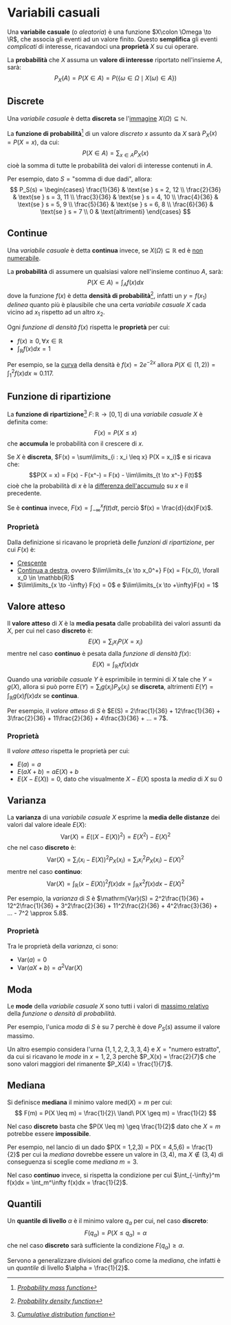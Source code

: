 # Variabili casuali

Una **variabile casuale** (o _aleatoria_) è una funzione $X\colon \Omega \to \R$, che associa gli eventi ad un valore finito.
Questo **semplifica** gli eventi _complicati_ di interesse, ricavandoci una **proprietà** $X$ su cui operare.

La **probabilità** che $X$ assuma un **valore di interesse** riportato nell'insieme $A$, sarà:
$$
P_X(A) = P(X \in A) = P(\{\omega \in \Omega \mid X(\omega) \in A\})
$$

## Discrete

Una _variabile casuale_ è detta **discreta** se l'[immagine](../../ct0432/03/01/README.md#immagine) $X(\Omega) \subseteq \mathbb{N}$.

La **funzione di probabilità**[^1] di un valore _discreto_ $x$ assunto da $X$ sarà $P_X(x) = P(X = x)$, da cui:
$$
P(X \in A) = \sum_{x \in A} P_X(x)
$$
cioè la somma di tutte le probabilità dei valori di interesse contenuti in $A$.

Per esempio, dato $S = \text{"somma di due dadi"}$, allora:
$$
P_S(s) = \begin{cases}
\frac{1}{36} & \text{se } s = 2, 12 \\
\frac{2}{36} & \text{se } s = 3, 11 \\
\frac{3}{36} & \text{se } s = 4, 10 \\
\frac{4}{36} & \text{se } s = 5, 9 \\
\frac{5}{36} & \text{se } s = 6, 8 \\
\frac{6}{36} & \text{se } s = 7 \\
0 & \text{altrimenti}
\end{cases}
$$

## Continue

Una _variabile casuale_ è detta **continua** invece, se $X(\Omega) \subseteq \mathbb{R}$ ed è [non numerabile](../../ct0434/04/01/README.md#biezione).

La **probabilità** di assumere un qualsiasi valore nell'insieme continuo $A$, sarà:
$$
P(X \in A) = \int_A f(x)dx
$$
dove la funzione $f(x)$ è detta **densità di probabilità**[^2], infatti un $y = f(x_1)$ _delinea_ quanto più è plausibile che una certa _variabile casuale_ $X$ cada vicino ad $x_1$ rispetto ad un altro $x_2$.

Ogni _funzione di densità_ $f(x)$ rispetta le **proprietà** per cui:
- $f(x) \geq 0, \forall x \in \mathbb{R}$
- $\int_{\mathbb{R}} f(x)dx = 1$

Per esempio, se la [curva](https://www.desmos.com/calculator/ilw5sfzh7x) della densità è $f(x) = 2e^{-2x}$ allora $P(X \in (1, 2)) = \int_1^2 f(x)dx \approx 0.117$.

## Funzione di ripartizione

La **funzione di ripartizione**[^3] $F\colon \mathbb{R} \to [0, 1]$ di una _variabile casuale_ $X$ è definita come:
$$
F(x) = P(X \leq x)
$$
che **accumula** le probabilità con il crescere di $x$.

Se $X$ è **discreta**, $F(x) = \sum\limits_{i : x_i \leq x} P(X = x_i)$ e si ricava che:
$$P(X = x) = F(x) - F(x^-) = F(x) - \lim\limits_{t \to x^-} F(t)$$
cioè che la probabilità di $x$ è la [differenza dell'accumulo](https://www.desmos.com/calculator/vwpryzfhmj) su $x$ e il precedente.

Se è **continua** invece, $F(x) = \int_{-\infty}^{x} f(t) dt$, perciò $f(x) = \frac{d}{dx}F(x)$.

### Proprietà

Dalla definizione si ricavano le proprietà delle _funzioni di ripartizione_, per cui $F(x)$ è:
- [Crescente](../../ct0432/03/02/README.md#funzioni-monotone)
- [Continua a destra](../../ct0432/04/03/README.md#determinare-la-continuità), ovvero $\lim\limits_{x \to x_0^+} F(x) = F(x_0), \forall x_0 \in \mathbb{R}$
- $\lim\limits_{x \to -\infty} F(x) = 0$ e $\lim\limits_{x \to +\infty}F(x) = 1$

## Valore atteso

Il **valore atteso** di $X$ è la **media pesata** dalle probabilità dei valori assunti da $X$, per cui nel caso **discreto** è:
$$
E(X) = \sum_{i} x_i P(X = x_i)
$$
mentre nel caso **continuo** è pesata dalla _funzione di densità_ $f(x)$:
$$
E(X) = \int_{\mathbb{R}} xf(x) dx
$$

Quando una _variabile casuale_ $Y$ è esprimibile in termini di $X$ tale che $Y = g(X)$, allora si può porre $E(Y) = \sum_i g(x_i)P_X(x_i)$ se **discreta**, altrimenti $E(Y) = \int_{\mathbb{R}} g(x) f(x)dx$ se **continua**.

Per esempio, il _valore atteso_ di $S$ è $E(S) = 2\frac{1}{36} + 12\frac{1}{36} + 3\frac{2}{36} + 11\frac{2}{36} + 4\frac{3}{36} + ... = 7$.

### Proprietà

Il _valore atteso_ rispetta le proprietà per cui:
- $E(a) = a$
- $E(aX + b) = aE(X) + b$
- $E(X - E(X)) = 0$, dato che visualmente $X - E(X)$ sposta la _media_ di $X$ su $0$

## Varianza

La **varianza** di una _variabile casuale_ $X$ esprime la **media delle distanze** dei valori dal valore ideale $E(X)$:
$$
\mathrm{Var}(X) = E((X - E(X))^2) = E(X^2) - E(X)^2
$$
che nel caso **discreto** è:
$$
\mathrm{Var}(X) = \sum_i (x_i - E(X))^2 P_X(x_i) = \sum_i x_i^2 P_X(x_i) - E(X)^2
$$
mentre nel caso **continuo**:
$$
\mathrm{Var}(X) = \int_{\mathbb{R}} (x - E(X))^2f(x)dx = \int_{\mathbb{R}} x^2f(x)dx - E(X)^2
$$

Per esempio, la _varianza_ di $S$ è $\mathrm{Var}(S) = 2^2\frac{1}{36} + 12^2\frac{1}{36} + 3^2\frac{2}{36} + 11^2\frac{2}{36} + 4^2\frac{3}{36} + ... - 7^2 \approx 5.8$.

### Proprietà

Tra le proprietà della _varianza_, ci sono:
- $\mathrm{Var}(a) = 0$
- $\mathrm{Var}(aX + b) = a^2\mathrm{Var}(X)$

## Moda

Le **mode** della _variabile casuale_ $X$ sono tutti i valori di [massimo relativo](../../ct0432/05/04/README.md#proprietà-locali) della _funzione_ o _densità di probabilità_.

Per esempio, l'unica _moda_ di $S$ è su $7$ perchè è dove $P_S(s)$ assume il valore massimo.

Un altro esempio considera l'urna $\{1, 1, 2, 2, 3, 3, 4\}$ e $X = \text{"numero estratto"}$, da cui si ricavano le _mode_ in $x = 1, 2, 3$ perchè $P_X(x) = \frac{2}{7}$ che sono valori maggiori del rimanente $P_X(4) = \frac{1}{7}$.

## Mediana

Si definisce **mediana** il minimo valore $\mathrm{med}(X) = m$ per cui:
$$
F(m) = P(X \leq m) = \frac{1}{2}\ \land\ P(X \geq m) = \frac{1}{2}
$$

Nel caso **discreto** basta che $P(X \leq m) \geq \frac{1}{2}$ dato che $X = m$ potrebbe essere **impossibile**.

Per esempio, nel lancio di un dado $P(X = 1,2,3) = P(X = 4,5,6) = \frac{1}{2}$ per cui la _mediana_ dovrebbe essere un valore in $(3, 4)$, ma $X \not\in (3, 4)$ di conseguenza si sceglie come _mediana_ $m = 3$.

Nel caso **continuo** invece, si rispetta la condizione per cui $\int_{-\infty}^m f(x)dx = \int_m^\infty f(x)dx = \frac{1}{2}$.

## Quantili

Un **quantile di livello** $\alpha$ è il minimo valore $q_\alpha$ per cui, nel caso **discreto**:
$$
F(q_\alpha) = P(X \leq q_\alpha) = \alpha
$$
che nel caso **discreto** sarà sufficiente la condizione $F(q_\alpha) \geq \alpha$.

Servono a generalizzare divisioni del grafico come la _mediana_, che infatti è un _quantile_ di livello $\alpha = \frac{1}{2}$.

[^1]: [_Probability mass function_](https://en.wikipedia.org/wiki/Probability_mass_function)

[^2]: [_Probability density function_](https://en.wikipedia.org/wiki/Probability_density_function)

[^3]: [_Cumulative distribution function_](https://en.wikipedia.org/wiki/Cumulative_distribution_function)
